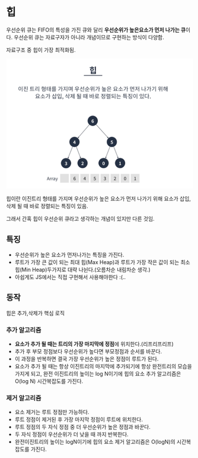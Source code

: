 # 힙
우선순위 큐는 FIFO의 특성을 가진 큐와 달리 **우선순위가 높은요소가 먼저 나가는 큐**이다.
우선순위 큐는 자료구자가 아니라 개념이므로 구현하는 방식이 다양함.

자료구조 중 힙이 가장 최적화됨.

![힙](./힙.png)

힙이란 이진트리 형태를 가지며 우선순위가 높은 요소가 먼저 나가기 위해 요소가 삽입, 삭제 될 때 바로 정렬되는 특징이 있음.

그래서 간혹 힙이 우선순위 큐라고 생각하는 개념이 있지만 다른 것임.

## 특징
* 우선순위가 높은 요소가 먼저나가는 특징을 가진다.
* 루트가 가장 큰 값이 되는 최대 힙(Max Heap)과 루트가 가장 작은 값이 되는 최소힙(Min Heap)두가지로 대략 나뉜다.(오름차순 내림차순 생각.)
* 아쉽게도 JS에서는 직접 구현해서 사용해야한다 :(..

## 동작
힙은 추가,삭제가 핵심 로직

### 추가 알고리즘
* **요소가 추가 될 때는 트리의 가장 마지막에 정점**에 위치한다.(리프리프리프)
* 추가 후 부모 정점보다 우선순위가 높다면 부모정점과 순서를 바꾼다.
* 이 과정을 반복하면 결국 가장 우선순위가 높은 정점이 루트가 된다.
* 요소가 추가 될 때는 항상 이진트리의 마지막에 추가되기에 항상 완전트리의 모습을 가지게 되고, 완전 이진트리의 높이는 log N이기에 힙의 요소 추가 알고리즘은 O(log N) 시간복잡도를 가진다.

### 제거 알고리즘
 * 요소 제거는 루트 정점만 가능하다.
 * 루트 정점이 제거된 후 가장 마지막 정점이 루트에 위치한다.
 * 루트 정점의 두 자식 정점 중 더 우선순위가 높은 정점과 바꾼다.
 * 두 자식 정점이 우선순위가 더 낮을 때 까지 반복한다.
 * 완전이진트리의 높이는 logN이기에 힙의 요소 제거 알고리즘은 O(logN)의 시간복잡도를 가진다.